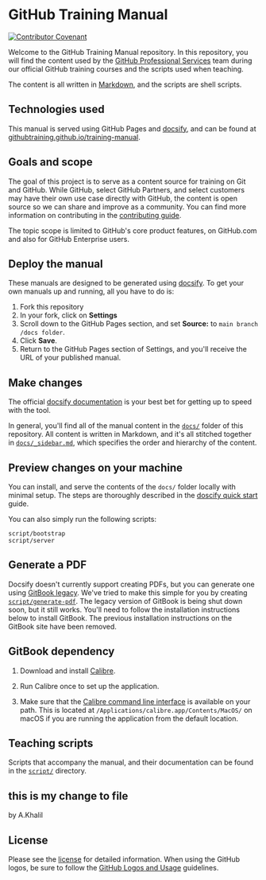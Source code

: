 # GitHub Training Manual

[![Contributor Covenant](https://img.shields.io/badge/Contributor%20Covenant-v2.0%20adopted-ff69b4.svg)](CODE_OF_CONDUCT.md)

Welcome to the GitHub Training Manual repository. In this repository, you will find the content used by the [GitHub Professional Services](https://services.github.com/) team during our official GitHub training courses and the scripts used when teaching.

The content is all written in [Markdown](https://guides.github.com/features/mastering-markdown/), and the scripts are shell scripts.

## Technologies used

This manual is served using GitHub Pages and [docsify](https://docsify.js.org), and can be found at [githubtraining.github.io/training-manual](https://githubtraining.github.io/training-manual/#/).

## Goals and scope

The goal of this project is to serve as a content source for training on Git and GitHub. While GitHub, select GitHub Partners, and select customers may have their own use case directly with GitHub, the content is open source so we can share and improve as a community. You can find more information on contributing in the [contributing guide](CONTRIBUTING.md).

The topic scope is limited to GitHub's core product features, on GitHub.com and also for GitHub Enterprise users.

## Deploy the manual

These manuals are designed to be generated using [docsify](https://docsify.js.org). To get your own manuals up and running, all you have to do is:

1. Fork this repository
2. In your fork, click on **Settings**
3. Scroll down to the GitHub Pages section, and set **Source:** to `main branch /docs folder`.
4. Click **Save**.
5. Return to the GitHub Pages section of Settings, and you'll receive the URL of your published manual.

## Make changes

The official [docsify documentation](https://docsify.js.org/#/?id=docsify) is your best bet for getting up to speed with the tool.

In general, you'll find all of the manual content in the [`docs/`](docs/) folder of this repository. All content is written in Markdown, and it's all stitched together in [`docs/_sidebar.md`](docs/_sidebar.md), which specifies the order and hierarchy of the content.

## Preview changes on your machine

You can install, and serve the contents of the `docs/` folder locally with minimal setup. The steps are thoroughly described in the [doscify quick start](https://docsify.js.org/#/quickstart) guide.

You can also simply run the following scripts:

```shell
script/bootstrap
script/server
```

## Generate a PDF

Docsify doesn't currently support creating PDFs, but you can generate one using [GitBook legacy](https://docs.gitbook.com/resources/gitbook-legacy). We've tried to make this simple for you by creating [`script/generate-pdf`](script/generate-pdf).  The legacy version of GitBook is being shut down soon, but it still works.  You'll need to follow the installation instructions below to install GitBook.  The previous installation instructions on the GitBook site have been removed.

## GitBook dependency

1. Download and install [Calibre](https://calibre-ebook.com/download).

1. Run Calibre once to set up the application.

1. Make sure that the [Calibre command line interface](https://manual.calibre-ebook.com/generated/en/cli-index.html) is available on your path.  This is located at `/Applications/calibre.app/Contents/MacOS/` on macOS if you are running the application from the default location.

## Teaching scripts

Scripts that accompany the manual, and their documentation can be found in the [`script/`](script/) directory.

## this is my change to file
by A.Khalil
## License

Please see the [license](LICENSE) for detailed information. When using the GitHub logos, be sure to follow the [GitHub Logos and Usage](https://github.com/logos) guidelines.
